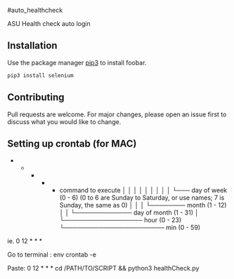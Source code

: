 #auto_healthcheck

ASU Health check auto login

## Installation

Use the package manager [pip3](https://pip.pypa.io/en/stable/) to install foobar.

```bash
pip3 install selenium
```

## Contributing
Pull requests are welcome. For major changes, please open an issue first to discuss what you would like to change.

## Setting up crontab (for MAC)
* * * * *  command to execute
│ │ │ │ │
│ │ │ │ └─── day of week (0 - 6) (0 to 6 are Sunday to Saturday, or use names; 7 is Sunday, the same as 0)
│ │ │ └──────── month (1 - 12)
│ │ └───────────── day of month (1 - 31)
│ └────────────────── hour (0 - 23)
└─────────────────────── min (0 - 59)

ie. 0 12 * * *

Go to terminal : env crontab -e

Paste: 
0 12 * * * cd /PATH/TO/SCRIPT && python3 healthCheck.py
